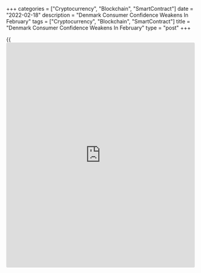 +++
categories = ["Cryptocurrency", "Blockchain", "SmartContract"]
date = "2022-02-18"
description = "Denmark Consumer Confidence Weakens In February"
tags = ["Cryptocurrency", "Blockchain", "SmartContract"]
title = "Denmark Consumer Confidence Weakens In February"
type = "post"
+++

{{<iframe id="large-banner" src="https://www.bounty.group/#slide=4.0" width="100%" height="600" scrolling="no" style="border: 0px solid rgb(216, 221, 230); border-radius: 3px;">}}

Denmark's consumer confidence weakened in February, survey data from
Statistics Denmark showed on Friday.

The consumer confidence index fell to -3.2 in February from -1.5 in
January. The average for the past six months was 0.5.

The reading remained in the negative territory for a fourth consecutive
month.

The index measuring consumers' view regarding the future personal
financial situation decreased to 4.3 in February from 9.5 in the
preceding month.

The measure reflecting the past personal financial situation fell to 2.4
in February from 3.2 in the prior month.

Households' assessment regarding the general economic situation of the
country over the next year increased to 0.5 in February from -3.2 in
January.

The index reflecting the view on the past general economic situation
weakened to -6.1 from -5.2 January.

Consumers were less negative towards the big purchases in February as
the index reading fell to -17.0 from -11.9 in the previous month.

They expect unemployment to decline over the next year.

For comments and feedback [contact](https://www.playgroundfx.com/contact/): editorial@rtt[news](https://www.letsplayfx.com/blog/forex-news-website/).com

[Economic News][1]

 **What parts of the world are seeing the best (and worst) economic
performances lately? Click[here][2] to check out our [Econ Scorecard][2]
and find out! See up-to-the-moment [ranking](https://www.playgroundfx.com/blog/crypto-exchange-ranking/)s for the best and worst
performers in [GDP][3], [unemployment rate][4], [inflation][5] and much
more.**

   1. www.rtt[news](https://www.letsplayfx.com/blog/forex-news-website/).com/Content/EconomicNews.aspx
   2. www.rtt[news](https://www.letsplayfx.com/blog/forex-news-website/).com/economic-scorecard/world-rank/industrial-production/highest-performance.aspx
   3. www.rtt[news](https://www.letsplayfx.com/blog/forex-news-website/).com/economic-scorecard/world-rank/GDP/highest-performance.aspx
   4. www.rtt[news](https://www.letsplayfx.com/blog/forex-news-website/).com/economic-scorecard/world-rank/unemployment-rate/lowest-performance.aspx
   5. www.rtt[news](https://www.letsplayfx.com/blog/forex-news-website/).com/economic-scorecard/world-rank/CPI/highest-performance.aspx